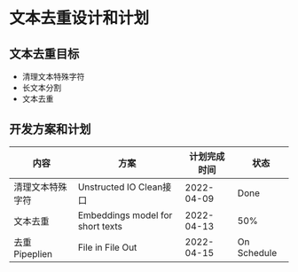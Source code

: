 # 文本去重设计和计划

## 文本去重目标

- 清理文本特殊字符
- 长文本分割
- 文本去重

## 开发方案和计划

| 内容 | 方案 | 计划完成时间 |  状态 |
| ---- | ---- | ------------ | ---|
| 清理文本特殊字符 | Unstructed IO Clean接口 | 2022-04-09 |Done
| 文本去重 | Embeddings model for short texts| 2022-04-13| 50%
| 去重Pipeplien| File in File Out | 2022-04-15| On Schedule

